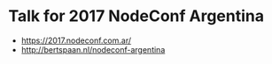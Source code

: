 # Talk for 2017 NodeConf Argentina

  - https://2017.nodeconf.com.ar/
  - http://bertspaan.nl/nodeconf-argentina
